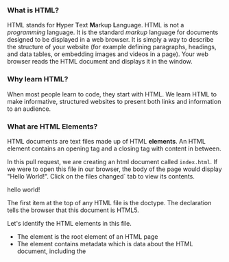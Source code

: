### What is HTML?

HTML stands for **H**yper **T**ext **M**arkup **L**anguage. HTML is not a *programming* language. It is the standard *markup* language for documents designed to be displayed in a web browser. It is simply a way to describe the structure of your website (for example defining paragraphs, headings, and data tables, or embedding images and videos in a page). Your web browser reads the HTML document and displays it in the window.


### Why learn HTML?

When most people learn to code, they start with HTML. We learn HTML to make informative, structured websites to present both links and information to an audience.

### What are HTML Elements?
HTML documents are text files made up of HTML **elements**. An HTML element contains an opening tag and a closing tag with content in between.

In this pull request, we are creating an html document called `index.html`. If we were to open this file in our browser, the body of the page would display "Hello World!". Click on the files changed` tab to view its contents.

<!DOCTYPE html>
<html>

<head>
<title>Page Title</title>
</head>

<body>
   <p>hello world!</p>
</body>

</html>

<screenshot of what our web page looks like>


The first item at the top of any HTML file is the doctype. The <!DOCTYPE html> declaration tells the browser that this document is HTML5.

Let's identify the HTML elements in this file.
- The <html> element is the root element of an HTML page
- The <head> element contains metadata which is data about the HTML document, including the <title> element as described below.
- The <title> element defines a title in the browser tab as well as for the page in search engine results.
- The <body> element contains the content of the page visible to the user.
- The <p> element defines a paragraph.

**Nested Elements**

You probably have noticed that HTML elements are contained within other HTML elements. The elements inside of other elements are known as nested elements. For example using elements listed in our file, the <title> element is always nested in the <html> element. And any <p> element will always be inside the <body> element.

**Other Elements**

If you'd like to learn about other HTML elements, check out [this documentation](https://developer.mozilla.org/en-US/docs/Web/HTML/Element).

**`.html` file extension**

Lastly, notice how the file names end in `.html`. All html documents end in .html.

### Activity: Merge this pull request

Merge this PR to add the html file to this repository. I will respond with a link to a new pull request so we can learn about JavaScript.
